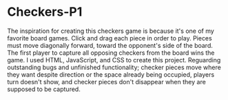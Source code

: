 # Checkers-P1
The inspiration for creating this checkers game is because it's one of my favorite board games. Click and drag each piece in order to play. Pieces must move diagonally forward, toward the opponent's side of the board. The first player to capture all opposing checkers from the board wins the game. I used HTML, JavaScript, and CSS to create this project. Reguarding outstanding bugs and unfinished functionality; checker pieces move where they want despite direction or the space already being occupied, players turn doesn't show, and checker pieces don't disappear when they are supposed to be captured. 